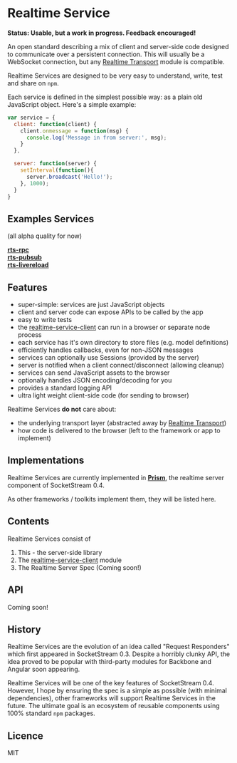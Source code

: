 # Realtime Service

**Status: Usable, but a work in progress. Feedback encouraged!**

An open standard describing a mix of client and server-side code designed to communicate over a persistent connection. This will usually be a WebSocket connection, but any [Realtime Transport](https://github.com/socketstream/realtime-transport) module is compatible.

Realtime Services are designed to be very easy to understand, write, test and share on `npm`.

Each service is defined in the simplest possible way: as a plain old JavaScript object. Here's a simple example:

```js
var service = {
  client: function(client) {
    client.onmessage = function(msg) {
      console.log('Message in from server:', msg);
    }
  },

  server: function(server) {
    setInterval(function(){
      server.broadcast('Hello!');  
    }, 1000);
  }
}
```

## Examples Services

(all alpha quality for now)

[**rts-rpc**](https://github.com/socketstream/rts-rpc)  
[**rts-pubsub**](https://github.com/socketstream/rts-pubsub)  
[**rts-livereload**](https://github.com/socketstream/rts-livereload)


## Features

* super-simple: services are just JavaScript objects
* client and server code can expose APIs to be called by the app
* easy to write tests
* the [realtime-service-client](https://github.com/socketstream/realtime-service-client) can run in a browser or separate node process
* each service has it's own directory to store files (e.g. model definitions)
* efficiently handles callbacks, even for non-JSON messages
* services can optionally use Sessions (provided by the server)
* server is notified when a client connect/disconnect (allowing cleanup)
* services can send JavaScript assets to the browser
* optionally handles JSON encoding/decoding for you
* provides a standard logging API
* ultra light weight client-side code (for sending to browser)


Realtime Services **do not** care about:

* the underlying transport layer (abstracted away by [Realtime Transport](https://github.com/socketstream/realtime-transport))
* how code is delivered to the browser (left to the framework or app to implement)


## Implementations

Realtime Services are currently implemented in [**Prism**](https://github.com/socketstream/prism), the realtime server component of SocketStream 0.4. 

As other frameworks / toolkits implement them, they will be listed here.


## Contents

Realtime Services consist of

1. This - the server-side library
2. The [realtime-service-client](https://github.com/socketstream/realtime-service-client) module
3. The Realtime Server Spec (Coming soon!)


## API

Coming soon!


## History

Realtime Services are the evolution of an idea called "Request Responders" which first appeared in SocketStream 0.3. Despite a horribly clunky API, the idea proved to be popular with third-party modules for Backbone and Angular soon appearing.

Realtime Services will be one of the key features of SocketStream 0.4. However, I hope by ensuring the spec is a simple as possible (with minimal dependencies), other frameworks will support Realtime Services in the future. The ultimate goal is an ecosystem of reusable components using 100% standard `npm` packages.


## Licence

MIT